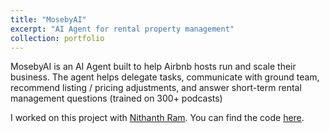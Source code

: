 ```yaml
---
title: "MosebyAI"
excerpt: "AI Agent for rental property management"
collection: portfolio
---
```


MosebyAI is an AI Agent built to help Airbnb hosts run and scale their business. The agent helps delegate tasks, communicate with ground team, recommend listing / pricing adjustments, and answer short-term rental management questions (trained on 300+ podcasts)

I worked on this project with [Nithanth Ram](https://github.com/Nithanth). You can find the code [here](https://github.com/shahrishabh7/listing-rater-frontend).

